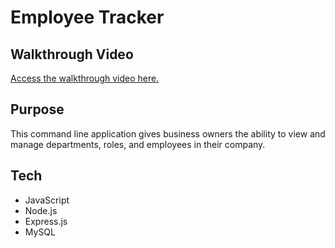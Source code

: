 # Employee Tracker

## Walkthrough Video

[Access the walkthrough video here.](https://youtu.be/VrJqE6CIecM)

## Purpose

This command line application gives business owners the ability to view and manage departments, roles, and employees in their company.

## Tech

* JavaScript
* Node.js
* Express.js
* MySQL

